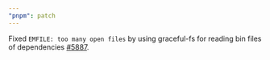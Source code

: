 ```yaml
---
"pnpm": patch
---
```


Fixed `EMFILE: too many open files` by using graceful-fs for reading bin files of dependencies [#5887](https://github.com/pnpm/pnpm/issues/5887).

